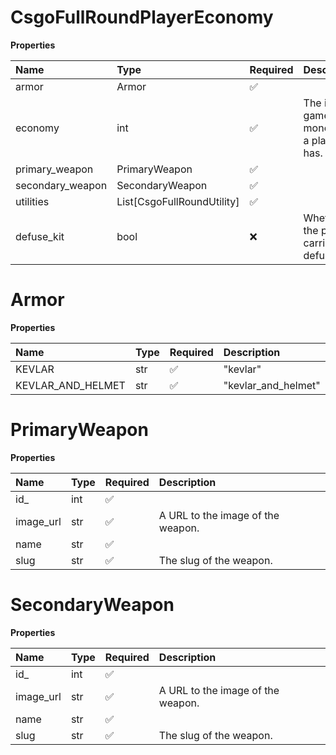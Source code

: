 # CsgoFullRoundPlayerEconomy

**Properties**

| Name             | Type                       | Required | Description                             |
| :--------------- | :------------------------- | :------- | :-------------------------------------- |
| armor            | Armor                      | ✅       |                                         |
| economy          | int                        | ✅       | The in-game money that a player has.    |
| primary_weapon   | PrimaryWeapon              | ✅       |                                         |
| secondary_weapon | SecondaryWeapon            | ✅       |                                         |
| utilities        | List[CsgoFullRoundUtility] | ✅       |                                         |
| defuse_kit       | bool                       | ❌       | Whether the player carries a defuse kit |

# Armor

**Properties**

| Name              | Type | Required | Description         |
| :---------------- | :--- | :------- | :------------------ |
| KEVLAR            | str  | ✅       | "kevlar"            |
| KEVLAR_AND_HELMET | str  | ✅       | "kevlar_and_helmet" |

# PrimaryWeapon

**Properties**

| Name      | Type | Required | Description                       |
| :-------- | :--- | :------- | :-------------------------------- |
| id\_      | int  | ✅       |                                   |
| image_url | str  | ✅       | A URL to the image of the weapon. |
| name      | str  | ✅       |                                   |
| slug      | str  | ✅       | The slug of the weapon.           |

# SecondaryWeapon

**Properties**

| Name      | Type | Required | Description                       |
| :-------- | :--- | :------- | :-------------------------------- |
| id\_      | int  | ✅       |                                   |
| image_url | str  | ✅       | A URL to the image of the weapon. |
| name      | str  | ✅       |                                   |
| slug      | str  | ✅       | The slug of the weapon.           |

<!-- This file was generated by liblab | https://liblab.com/ -->
